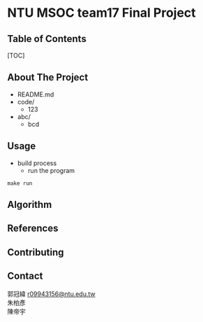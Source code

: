 # NTU MSOC team17 Final Project


## Table of Contents  
[TOC]  


## About The Project

 - README.md
 - code/
   - 123
 - abc/
   - bcd

## Usage
 - build process
   - run the program
```
make run
```

## Algorithm

## References

## Contributing

## Contact
郭冠緯 r09943156@ntu.edu.tw  
朱柏彥  
陳帝宇  
